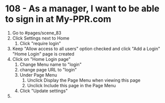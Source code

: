 # 108 - As a manager, I want to be able to sign in at My-PPR.com



1. Go to #pages/scene_83
2. Click Settings next to Home
   1. Click "require login"
3. Keep "Allow access to all users" option checked and click "Add a Login"
   "Home Login" page is created
4. Click on "Home Login page"
   1. Change Menu name to "login"
   2. change page URL to "login"
   3. Under Page Menu
      1. Unclick Display the Page Menu when viewing this page
      2. Unclick Include this page in the Page Menu
   4. Click "Update settings"
5. ​

